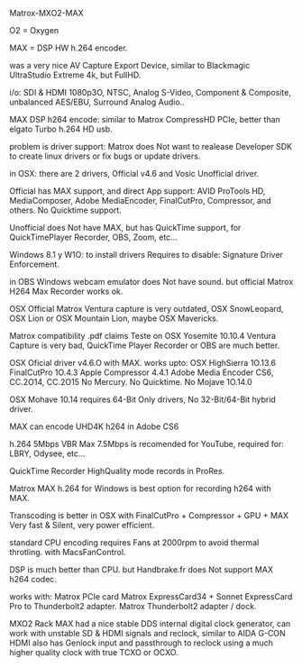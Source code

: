 Matrox-MXO2-MAX

O2 = Oxygen

MAX = DSP HW h.264 encoder.

was a very nice AV Capture Export Device,
similar to Blackmagic UltraStudio Extreme 4k, but FullHD.

i/o:
SDI & HDMI 1080p3O, 
NTSC, Analog S-Video, Component & Composite,
unbalanced AES/EBU, Surround Analog Audio..

MAX DSP h264 encode:
similar to Matrox CompressHD PCIe, 
better than elgato Turbo h.264 HD usb.

problem is driver support:
Matrox does Not want to realease Developer SDK to create linux drivers or fix bugs or update drivers.

in OSX:
there are 2 drivers,
Official v4.6 and Vosic Unofficial driver.

Official has MAX support, and direct App support:
AVID ProTools HD, MediaComposer, Adobe MediaEncoder, FinalCutPro, Compressor, and others.
No Quicktime support.

Unofficial does Not have MAX,
but has QuickTime support, for QuickTimePlayer Recorder, OBS, Zoom, etc...

Windows 8.1 y W1O:
to install drivers Requires to disable:
Signature Driver Enforcement.

in OBS Windows webcam emulator does Not have sound.
but official Matrox H264 Max Recorder works ok.

OSX Official Matrox Ventura capture is very outdated, OSX SnowLeopard, OSX Lion or OSX Mountain Lion,
maybe OSX Mavericks.

Matrox compatibility .pdf claims Teste on OSX Yosemite 10.10.4
Ventura Capture is very bad, 
QuickTime Player Recorder or OBS are much better.

OSX Oficial driver v4.6.O with MAX.
works upto:
OSX HighSierra 1O.13.6
FinalCutPro 1O.4.3
Apple Compressor 4.4.1
Adobe Media Encoder CS6, CC.2O14, CC.2O15 No Mercury.
No Quicktime.
No Mojave 1O.14.0

OSX Mohave 10.14 requires 64-Bit Only drivers, No 32-Bit/64-Bit hybrid driver.

MAX can encode UHD4K h264 in Adobe CS6

h.264 5Mbps VBR Max 7.5Mbps is recomended for YouTube, required for: LBRY, Odysee, etc...

QuickTime Recorder HighQuality mode records in ProRes.

Matrox MAX h.264 for Windows is best option for recording h264 with MAX.

Transcoding is better in OSX with FinalCutPro + Compressor + GPU + MAX
Very fast & Silent, very power efficient.

standard CPU encoding requires Fans at 2000rpm to avoid thermal throtling.
with MacsFanControl.

DSP is much better than CPU.
but Handbrake.fr does Not support MAX h264 codec.

works with:
Matrox PCIe card
Matrox ExpressCard34 + Sonnet ExpressCard Pro to Thunderbolt2 adapter.
Matrox Thunderbolt2 adapter / dock.


MXO2 Rack MAX had a nice stable DDS internal digital clock generator,
can work with unstable SD & HDMI signals and reclock,
similar to AIDA G-CON HDMI
also has Genlock input and passthrough to reclock using a much higher quality clock with true TCXO or OCXO.
